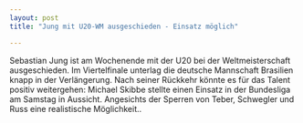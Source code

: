```yaml
---
layout: post
title: "Jung mit U20-WM ausgeschieden - Einsatz möglich"

---
```


Sebastian Jung ist am Wochenende mit der U20 bei der Weltmeisterschaft ausgeschieden. Im Viertelfinale unterlag die deutsche Mannschaft Brasilien knapp in der Verlängerung. Nach seiner Rückkehr könnte es für das Talent positiv weitergehen: Michael Skibbe stellte einen Einsatz in der Bundesliga am Samstag in Aussicht. Angesichts der Sperren von Teber, Schwegler und Russ eine realistische Möglichkeit..


